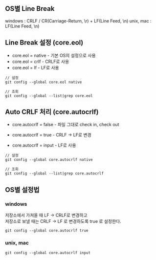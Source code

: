 <!--
    BOARD_TITLE: Git 개행문자(crlf, lf) 설정
    BOARD_DATE: 2021-11-14 16:45
    BOARD_TAG: ["crlf", "개행", "설정", "기본세팅"]
-->
## OS별 Line Break
windows : CRLF / CR(Carriage-Return, \r) + LF(Line Feed, \n)
unix, mac : LF(Line Feed, \n)

## Line Break 설정 (core.eol)
- core.eol = native - 기본 OS의 설정으로 사용
- core.eol = crlf - CRLF로 사용
- core.eol = lf - LF로 사용
  
```text
// 설정
git config --global core.eol native

// 조회
git config --global --list|grep core.eol
```

## Auto CRLF 처리 (core.autocrlf)
- core.autocrlf = false - 파일 그대로 check in, check out  

- core.autocrlf = true - CRLF -> LF로 변경  

- core.autocrlf = input - LF로 사용

```text
// 설정
git config --global core.autocrlf native

// 조회
git config --global --list|grep core.autocrlf
```

## OS별 설정법  

### windows
저장소에서 가져올 때 LF -> CRLF로 변경하고  
저장소로 보낼 때는 CRLF -> LF 로 변경하도록 true 로 설정한다.

```text
git config --global core.autocrlf true
```

### unix, mac

```text
git config --global core.autocrlf input
```